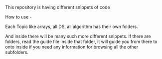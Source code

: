This repository is having different snippets of code 

How to use -

Each Topic like arrays, all DS, all algorithm has their own folders.

And inside there will be many such more different snippets.
If there are folders, read the guide file inside that folder, it will guide you from there to onto inside 
if you need any information for browsing all the other subfolders.